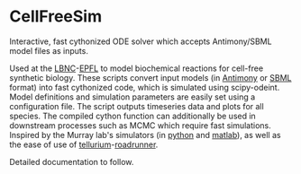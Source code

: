 # CellFreeSim
Interactive, fast cythonized ODE solver which accepts Antimony/SBML model files as inputs.

Used at the [LBNC](http://lbnc.epfl.ch/)-[EPFL](https://www.epfl.ch/) to model biochemical reactions for cell-free synthetic biology. These scripts convert input models (in [Antimony](https://github.com/sys-bio/antimony) or [SBML](http://sbml.org/Main_Page) format) into fast cythonized code, which is simulated using scipy-odeint. Model definitions and simulation parameters are easily set using a configuration file. The script outputs timeseries data and plots for all species. The compiled cython function can additionally be used in downstream processes such as MCMC which require fast simulations. Inspired by the Murray lab's simulators (in [python](https://github.com/murrayrm/txtlsim-python) and [matlab](https://github.com/murrayrm/txtlsim)), as well as the ease of use of [tellurium](https://github.com/sys-bio/tellurium)-[roadrunner](https://github.com/sys-bio/roadrunner). 

Detailed documentation to follow. 